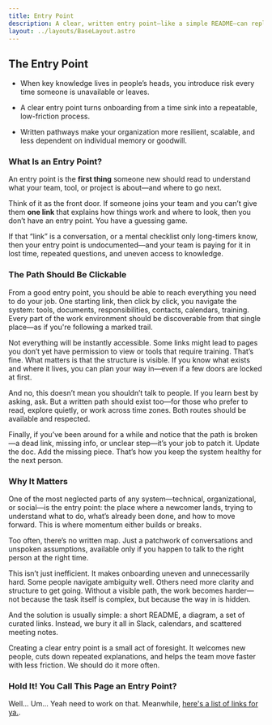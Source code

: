 ```yaml
---
title: Entry Point
description: A clear, written entry point—like a simple README—can replace the inefficiency and exclusivity of relying on oral tradition to onboard newcomers.
layout: ../layouts/BaseLayout.astro
---
```


## The Entry Point

- When key knowledge lives in people’s heads, you introduce risk every time someone is unavailable or leaves.

- A clear entry point turns onboarding from a time sink into a repeatable, low-friction process.

- Written pathways make your organization more resilient, scalable, and less dependent on individual memory or goodwill.

### What Is an Entry Point?

An entry point is the **first thing** someone new should read to understand what your team, tool, or project is about—and where to go next.

Think of it as the front door. If someone joins your team and you can’t give them **one link** that explains how things work and where to look, then you don’t have an entry point. You have a guessing game.

If that “link” is a conversation, or a mental checklist only long-timers know, then your entry point is undocumented—and your team is paying for it in lost time, repeated questions, and uneven access to knowledge.

### The Path Should Be Clickable

From a good entry point, you should be able to reach everything you need to do your job. One starting link, then click by click, you navigate the system: tools, documents, responsibilities, contacts, calendars, training. Every part of the work environment should be discoverable from that single place—as if you're following a marked trail.

Not everything will be instantly accessible. Some links might lead to pages you don’t yet have permission to view or tools that require training. That’s fine. What matters is that the structure is visible. If you know what exists and where it lives, you can plan your way in—even if a few doors are locked at first.

And no, this doesn’t mean you shouldn’t talk to people. If you learn best by asking, ask. But a written path should exist too—for those who prefer to read, explore quietly, or work across time zones. Both routes should be available and respected.

Finally, if you’ve been around for a while and notice that the path is broken—a dead link, missing info, or unclear step—it’s your job to patch it. Update the doc. Add the missing piece. That’s how you keep the system healthy for the next person.

### Why It Matters

One of the most neglected parts of any system—technical, organizational, or social—is the entry point: the place where a newcomer lands, trying to understand what to do, what’s already been done, and how to move forward. This is where momentum either builds or breaks.

Too often, there’s no written map. Just a patchwork of conversations and unspoken assumptions, available only if you happen to talk to the right person at the right time.

This isn’t just inefficient. It makes onboarding uneven and unnecessarily hard. Some people navigate ambiguity well. Others need more clarity and structure to get going. Without a visible path, the work becomes harder—not because the task itself is complex, but because the way in is hidden.

And the solution is usually simple: a short README, a diagram, a set of curated links. Instead, we bury it all in Slack, calendars, and scattered meeting notes.

Creating a clear entry point is a small act of foresight. It welcomes new people, cuts down repeated explanations, and helps the team move faster with less friction. We should do it more often.

### Hold It! You Call This Page an Entry Point?

Well... Um... Yeah need to work on that. Meanwhile, [here's a list of links for ya.](/sitemap).
